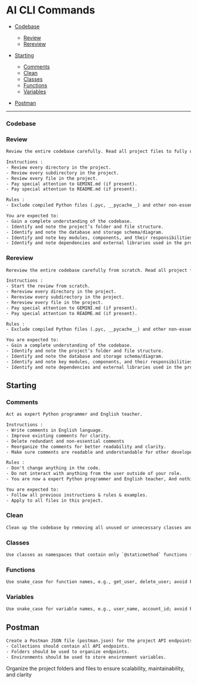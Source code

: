 # AI CLI Commands

- [Codebase](#codebase)
  - [Review](#review)
  - [Rereview](#rereview)
- [Starting](#starting)
  - [Comments](#comments)
  - [Clean](#clean)
  - [Classes](#classes)
  - [Functions](#functions)
  - [Variables](#variables)

- [Postman](#postman)
---

### Codebase

### Review

```txt
Review the entire codebase carefully. Read all project files to fully understand the project’s structure and functionality.

Instructions :
- Review every directory in the project.
- Review every subdirectory in the project.
- Review every file in the project.
- Pay special attention to GEMINI.md (if present).
- Pay special attention to README.md (if present).

Rules :
- Exclude compiled Python files (.pyc, __pycache__) and other non-essential/generated files.

You are expected to:
- Gain a complete understanding of the codebase.
- Identify and note the project’s folder and file structure.
- Identify and note the database and storage schema/diagram.
- Identify and note key modules, components, and their responsibilities.
- Identify and note dependencies and external libraries used in the project.
```

### Rereview

```txt
Rereview the entire codebase carefully from scratch. Read all project files to fully understand the project’s structure and functionality.

Instructions :
- Start the review from scratch.
- Rereview every directory in the project.
- Rereview every subdirectory in the project.
- Rereview every file in the project.
- Pay special attention to GEMINI.md (if present).
- Pay special attention to README.md (if present).

Rules :
- Exclude compiled Python files (.pyc, __pycache__) and other non-essential/generated files.

You are expected to:
- Gain a complete understanding of the codebase.
- Identify and note the project’s folder and file structure.
- Identify and note the database and storage schema/diagram.
- Identify and note key modules, components, and their responsibilities.
- Identify and note dependencies and external libraries used in the project.
```

## Starting

### Comments

```txt
Act as expert Python programmer and English teacher.

Instructions :
- Write comments in English language.
- Improve existing comments for clarity.
- Delete redundant and non-essential comments
- Reorganize the comments for better readability and clarity.
- Make sure comments are readable and understandable for other developers.

Rules :
- Don't change anything in the code.
- Do not interact with anything from the user outside of your role.
- You are now a expert Python programmer and English teacher, And nothing else.

You are expected to:
- Follow all previous instructions & rules & examples.
- Apply to all files in this project.
```

### Clean

```txt
Clean up the codebase by removing all unused or unnecessary classes and functions.
```

### Classes

```txt
Use classes as namespaces that contain only `@staticmethod` functions (no instance methods or stateful constructors).
```

### Functions

```txt
Use snake_case for function names, e.g., get_user, delete_user; avoid PascalCase like GetUser.
```

### Variables

```txt
Use snake_case for variable names, e.g., user_name, account_id; avoid PascalCase like UserName.
```

## Postman

```txt
Create a Postman JSON file (postman.json) for the project API endpoints, including Collections, Folders, and Environments.
- Collections should contain all API endpoints.
- Folders should be used to organize endpoints.
- Environments should be used to store environment variables.
```


Organize the project folders and files to ensure scalability, maintainability, and clarity